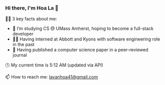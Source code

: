 ### Hi there, I'm Hoa La 👋 

 👨‍💻 3 key facts about me: 
 - 🌱 I’m studying CS @ UMass Amherst, hoping to become a full-stack developer 
 - 👨‍💼 Having interned at Abbott and Kyons with software engineering role in the past 
 - 💼 Having published a computer science paper in a peer-reviewed journal 

 🕒 My current time is 5:12 AM (updated via API) 

 📫 How to reach me: lavanhoa41@gmail.com